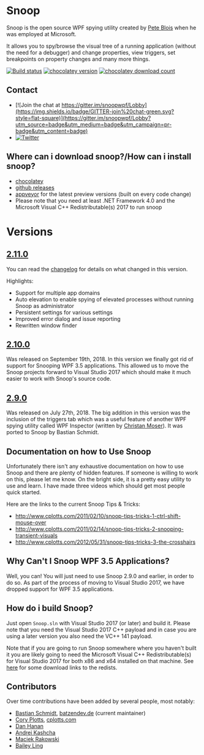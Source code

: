 # Snoop
Snoop is the open source WPF spying utility created by [Pete Blois](https://github.com/peteblois) when he was employed at Microsoft.

It allows you to spy/browse the visual tree of a running application (without the need for a debugger) and change properties, view triggers, set breakpoints on property changes and many more things.

[![Build status](https://img.shields.io/appveyor/ci/batzen/snoopwpf.svg?style=flat-square&&label=master)](https://ci.appveyor.com/project/batzen/snoopwpf/branch/master)
[![chocolatey version](http://img.shields.io/chocolatey/v/snoop.svg?style=flat-square)](https://chocolatey.org/packages/snoop)
[![chocolatey download count](http://img.shields.io/chocolatey/dt/snoop.svg?style=flat-square)](https://chocolatey.org/packages/snoop)

## Contact
- [![Join the chat at https://gitter.im/snoopwpf/Lobby](https://img.shields.io/badge/GITTER-join%20chat-green.svg?style=flat-square)](https://gitter.im/snoopwpf/Lobby?utm_source=badge&utm_medium=badge&utm_campaign=pr-badge&utm_content=badge)
- [![Twitter](https://img.shields.io/badge/twitter-%40batzendev-blue.svg?style=flat-square)](https://twitter.com/batzendev)

## Where can i download snoop?/How can i install snoop?
- [chocolatey](https://chocolatey.org/packages/snoop)
- [github releases](https://github.com/snoopwpf/snoopwpf/releases)
- [appveyor](https://ci.appveyor.com/project/batzen/snoopwpf) for the latest preview versions (built on every code change)
- Please note that you need at least .NET Framework 4.0 and the Microsoft Visual C++ Redistributable(s) 2017 to run snoop

# Versions
## [2.11.0](../../releases/tag/2.11.0)
You can read the [changelog](Changelog.md) for details on what changed in this version.

Highlights:
- Support for multiple app domains
- Auto elevation to enable spying of elevated processes without running Snoop as administrator
- Persistent settings for various settings
- Improved error dialog and issue reporting
- Rewritten window finder

## [2.10.0](../../releases/tag/2.10.0)
Was released on September 19th, 2018. 
In this version we finally got rid of support for Snooping WPF 3.5 applications. 
This allowed us to move the Snoop projects forward to Visual Studio 2017 which should make it much easier to work with Snoop's source code.

## [2.9.0](../../releases/tag/2.9.0)
Was released on July 27th, 2018. 
The big addition in this version was the inclusion of the triggers tab which was a useful feature of another WPF spying utility called WPF Inspector (written by [Christan Moser](https://github.com/ChristianMoser)). 
It was ported to Snoop by Bastian Schmidt.

## Documentation on how to Use Snoop
Unfortunately there isn't any exhaustive documentation on how to use Snoop and there are plenty of hidden features. If someone is willing to work on this, please let me know. On the bright side, it is a pretty easy utility to use and learn. I have made three videos which should get most people quick started.

Here are the links to the current Snoop Tips & Tricks: 
- http://www.cplotts.com/2011/02/10/snoop-tips-tricks-1-ctrl-shift-mouse-over
- http://www.cplotts.com/2011/02/14/snoop-tips-tricks-2-snooping-transient-visuals
- http://www.cplotts.com/2012/05/31/snoop-tips-tricks-3-the-crosshairs

## Why Can't I Snoop WPF 3.5 Applications?
Well, you can! You will just need to use Snoop 2.9.0 and earlier, in order to do so.
As part of the process of moving to Visual Studio 2017, we have dropped support for WPF 3.5 applications.

## How do i build Snoop?
Just open `Snoop.sln` with Visual Studio 2017 (or later) and build it.
Please note that you need the Visual Studio 2017 C++ payload and in case you are using a later version you also need the VC++ 141 payload.

Note that if you are going to run Snoop somewhere where you haven't built it you are likely going to need the Microsoft Visual C++ Redistributable(s) for Visual Studio 2017 for both x86 and x64 installed on that machine. See [here](https://support.microsoft.com/en-us/help/2977003/the-latest-supported-visual-c-downloads) for some download links to the redists.

## Contributors
Over time contributions have been added by several people, most notably: 
- [Bastian Schmidt](https://github.com/batzen), [batzendev.de](https://batzendev.de) (current maintainer)
- [Cory Plotts](https://github.com/cplotts), [cplotts.com](https://cplotts.com)
- [Dan Hanan](http://blogs.interknowlogy.com/author/danhanan/)
- [Andrei Kashcha](http://blog.yasiv.com/)
- [Maciek Rakowski](https://github.com/MaciekRakowski)
- [Bailey Ling](https://github.com/bling)